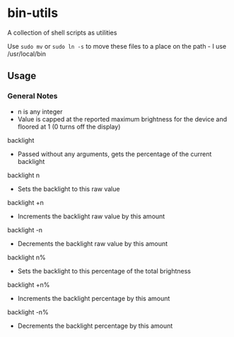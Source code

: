 # bin-utils
A collection of shell scripts as utilities

Use `sudo mv` or `sudo ln -s` to move these files to a place on the path - I use /usr/local/bin

## Usage

### General Notes
- n is any integer
- Value is capped at the reported maximum brightness for the device
 and floored at 1 (0 turns off the display)


backlight
- Passed without any arguments, gets the percentage of the current backlight

backlight n
- Sets the backlight to this raw value

backlight +n
- Increments the backlight raw value by this amount

backlight -n
- Decrements the backlight raw value by this amount

backlight n%
- Sets the backlight to this percentage of the total brightness

backlight +n%
- Increments the backlight percentage by this amount

backlight -n%
- Decrements the backlight percentage by this amount

